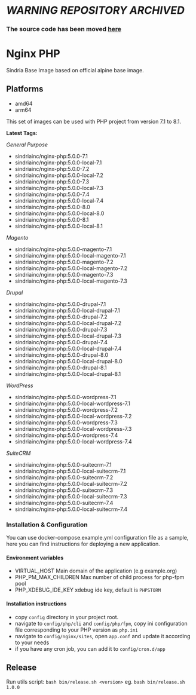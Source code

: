 # *WARNING REPOSITORY ARCHIVED*

### The source code has been moved [here](https://github.com/SindriaInc/XPipe/tree/master/BaseImages/nginx-php)



# Nginx PHP

Sindria Base Image based on official alpine base image.

## Platforms

- amd64
- arm64

This set of images can be used with PHP project from version 7.1 to 8.1.

**Latest Tags:**

_General Purpose_

- sindriainc/nginx-php:5.0.0-7.1
- sindriainc/nginx-php:5.0.0-local-7.1
- sindriainc/nginx-php:5.0.0-7.2
- sindriainc/nginx-php:5.0.0-local-7.2
- sindriainc/nginx-php:5.0.0-7.3
- sindriainc/nginx-php:5.0.0-local-7.3
- sindriainc/nginx-php:5.0.0-7.4
- sindriainc/nginx-php:5.0.0-local-7.4
- sindriainc/nginx-php:5.0.0-8.0
- sindriainc/nginx-php:5.0.0-local-8.0
- sindriainc/nginx-php:5.0.0-8.1
- sindriainc/nginx-php:5.0.0-local-8.1

_Magento_

- sindriainc/nginx-php:5.0.0-magento-7.1
- sindriainc/nginx-php:5.0.0-local-magento-7.1
- sindriainc/nginx-php:5.0.0-magento-7.2
- sindriainc/nginx-php:5.0.0-local-magento-7.2
- sindriainc/nginx-php:5.0.0-magento-7.3
- sindriainc/nginx-php:5.0.0-local-magento-7.3

_Drupal_

- sindriainc/nginx-php:5.0.0-drupal-7.1
- sindriainc/nginx-php:5.0.0-local-drupal-7.1
- sindriainc/nginx-php:5.0.0-drupal-7.2
- sindriainc/nginx-php:5.0.0-local-drupal-7.2
- sindriainc/nginx-php:5.0.0-drupal-7.3
- sindriainc/nginx-php:5.0.0-local-drupal-7.3
- sindriainc/nginx-php:5.0.0-drupal-7.4
- sindriainc/nginx-php:5.0.0-local-drupal-7.4
- sindriainc/nginx-php:5.0.0-drupal-8.0
- sindriainc/nginx-php:5.0.0-local-drupal-8.0
- sindriainc/nginx-php:5.0.0-drupal-8.1
- sindriainc/nginx-php:5.0.0-local-drupal-8.1

_WordPress_

- sindriainc/nginx-php:5.0.0-wordpress-7.1
- sindriainc/nginx-php:5.0.0-local-wordpress-7.1
- sindriainc/nginx-php:5.0.0-wordpress-7.2
- sindriainc/nginx-php:5.0.0-local-wordpress-7.2
- sindriainc/nginx-php:5.0.0-wordpress-7.3
- sindriainc/nginx-php:5.0.0-local-wordpress-7.3
- sindriainc/nginx-php:5.0.0-wordpress-7.4
- sindriainc/nginx-php:5.0.0-local-wordpress-7.4

_SuiteCRM_

- sindriainc/nginx-php:5.0.0-suitecrm-7.1
- sindriainc/nginx-php:5.0.0-local-suitecrm-7.1
- sindriainc/nginx-php:5.0.0-suitecrm-7.2
- sindriainc/nginx-php:5.0.0-local-suitecrm-7.2
- sindriainc/nginx-php:5.0.0-suitecrm-7.3
- sindriainc/nginx-php:5.0.0-local-suitecrm-7.3
- sindriainc/nginx-php:5.0.0-suitecrm-7.4
- sindriainc/nginx-php:5.0.0-local-suitecrm-7.4

### Installation & Configuration

You can use docker-compose.example.yml configuration file as a sample, here you can find instructions
for deploying a new application.

#### Environment variables
- VIRTUAL_HOST Main domain of the application (e.g example.org)
- PHP_PM_MAX_CHILDREN Max number of child process for php-fpm pool 
- PHP_XDEBUG_IDE_KEY xdebug ide key, default is `PHPSTORM`

#### Installation instructions
- copy `config` directory in your project root.
- navigate to `config/php/cli` and `config/php/fpm`, copy ini configuration file corresponding to your
PHP version as `php.ini`
- navigate to `config/nginx/sites`, open `app.conf` and update it according to your needs
- if you have any cron job, you can add it to `config/cron.d/app`

## Release

Run utils script: `bash bin/release.sh <version>` eg. `bash bin/release.sh 1.0.0`
